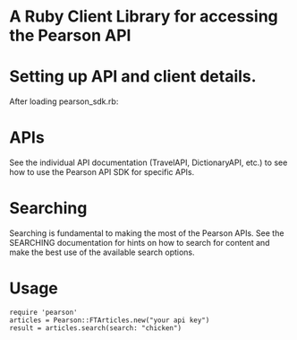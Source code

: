A Ruby Client Library for accessing the Pearson API
====================================================

# Setting up API and client details.
After loading pearson\_sdk.rb:  

# APIs
See the individual API documentation (TravelAPI, DictionaryAPI, etc.) to see how to use the Pearson API SDK for specific APIs.

# Searching
Searching is fundamental to making the most of the Pearson APIs. See the SEARCHING documentation for hints on how to search for content and make the best use of the available search options.

# Usage

    require 'pearson'
    articles = Pearson::FTArticles.new("your api key")
    result = articles.search(search: "chicken")